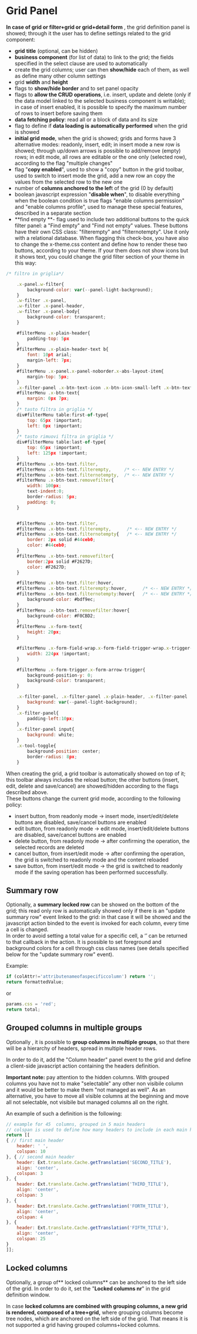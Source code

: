 # Grid Panel

**In case of grid or filter+grid or grid+detail form** , the grid definition panel is showed; through it the user has to define settings related to the grid component:

* **grid** **title** (optional, can be hidden)
* **business component** (for list of data) to link to the grid; the fields specified in the select clause are used to automatically&#x20;
* create the grid columns; user can then **show/hide** each of them, as well as define many other column settings
* grid **width** and **height**
* flags to **show/hide border** and to set panel opacity
* flags to **allow the CRUD operations**, i.e. insert, update and delete (only if the data model linked to the selected business component is writable); in case of insert enabled, it is possible to specify the maximum number of rows to insert before saving them
* **data fetching policy**: read all or a block of data and its size
* flag to define if **data loading is automatically performed** when the grid is showed
* **initial grid mode**, when the grid is showed; grids and forms have 3 alternative modes: readonly, insert, edit; in insert mode a new row is showed; through up/down arrows is possible to add/remove (empty) rows; in edit mode, all rows are editable or the one only (selected row), according to the flag "multiple changes"
* flag "**copy enabled**", used to show a "copy" button in the grid toolbar, used to switch to insert mode the grid, add a new row an copy the values from the selected row to the new one
* number of **columns anchored to the lef**t of the grid (0 by default)
* boolean javascript expression "**disable when**", to disable everything when the boolean condition is true flags "enable columns permission" and "enable columns profile", used to manage these special features, described in a separate section
* **find empty **- flag used to include two additional buttons to the quick filter panel: a "Find empty" and "Find not empty" values. These buttons have their own CSS class: "filterempty" and "filternotempty". Use it only with a relational database. When flagging this check-box, you have also to change the x-theme.css content and define how to render these two buttons, according to your theme. If your them does not show icons but it shows text, you could change the grid filter section of your theme in this way:

```javascript
/* filtro in griglia*/

    .x-panel.w-filter{
        background-color: var(--panel-light-background);
    }
    .w-filter .x-panel,
    .w-filter .x-panel-header,
    .w-filter .x-panel-body{
        background-color: transparent;
    }

    #filterMenu .x-plain-header{
        padding-top: 5px
    }
    #filterMenu .x-plain-header-text b{
        font: 10pt arial;
        margin-left: 7px;
    }
    #filterMenu .x-panel.x-panel-noborder.x-abs-layout-item{
        margin-top: 5px;
    }
    .x-filter-panel .x-btn-text-icon .x-btn-icon-small-left .x-btn-text,
    #filterMenu .x-btn-text{
        margin: 0px 7px;
    }
    /* tasto filtra in griglia */
    div#filterMenu table:first-of-type{
    	top: 65px !important;
        left: 0px !important;
    }
    /* tasto rimuovi filtra in griglia */
    div#filterMenu table:last-of-type{
    	top: 65px !important;
        left: 125px !important;
    }
    #filterMenu .x-btn-text.filter,
    #filterMenu .x-btn-text.filterempty,     /* <-- NEW ENTRY */
    #filterMenu .x-btn-text.filternotempty,  /* <-- NEW ENTRY */
    #filterMenu .x-btn-text.removefilter{
		width: 100px;
		text-indent:0;
		border-radius: 5px;
		padding: 0;
	}


	#filterMenu .x-btn-text.filter,
	#filterMenu .x-btn-text.filterempty,      /* <-- NEW ENTRY */
	#filterMenu .x-btn-text.filternotempty{   /* <-- NEW ENTRY */
		border: 2px solid #44ceb0;
		color: #44ceb0;
    }
	#filterMenu .x-btn-text.removefilter{
		border:2px solid #F2627D;
		color: #F2627D;
	}

	#filterMenu .x-btn-text.filter:hover,
	#filterMenu .x-btn-text.filterempty:hover,      /* <-- NEW ENTRY */
	#filterMenu .x-btn-text.filternotempty:hover{   /* <-- NEW ENTRY */ 
		background-color: #bdf9ec;
	}
	#filterMenu .x-btn-text.removefilter:hover{
		background-color: #F0CBD2;
	}
	#filterMenu .x-form-text{
		height: 20px;
	}

	#filterMenu .x-form-field-wrap.x-form-field-trigger-wrap.x-trigger-wrap-focus{
		width: 224px !important;
	}

	#filterMenu .x-form-trigger.x-form-arrow-trigger{
		background-position-y: 0;
		background-color: transparent;
	}

    .x-filter-panel, .x-filter-panel .x-plain-header, .x-filter-panel .x-plain-body, .x-window .x-filter-panel form.x-plain-body{
        background: var(--panel-light-background);
    }
    .x-filter-panel{
    	padding-left:10px;
    }
    .x-filter-panel input{
    	background: white;
    }
    .x-tool-toggle{
    	background-position: center;
    	border-radius: 8px;
    }
```

When creating the grid, a grid toolbar is automatically showed on top of it; this toolbar always includes the reload button; the other buttons (insert, edit, delete and save/cancel) are showed/hidden according to the flags described above.\
These buttons change the current grid mode, according to the following policy:

* insert button, from readonly mode -> insert mode, insert/edit/delete buttons are disabled, save/cancel buttons are enabled
* edit button, from readonly mode -> edit mode, insert/edit/delete buttons are disabled, save/cancel buttons are enabled
* delete button, from readonly mode -> after confirming the operation, the selected records are deleted
* cancel button, from insert/edit mode -> after confirming the operation, the grid is switched to readonly mode and the content reloaded
* save button, from insert/edit mode -> the grid is switched to readonly mode if the saving operation has been performed successfully.

## Summary row

Optionally, a **summary locked row** can be showed on the bottom of the grid; this read only row is automatically showed only if there is an "update summary row" event linked to the grid: in that case it will be showed and the javascript action binded to the event is invoked for each column, every time a cell is changed.\
In order to avoid setting a total value for a specific cell, a ‘’ can be returned to that callback in the action. It is possible to set foreground and background colors for a cell through css class names (see details specified below for the "update summary row" event).

Example:

```javascript
if (colAttr!='attributenameofaspecificcolumn') return '';
return formattedValue;
```

or

```javascript
params.css = 'red';
return total;
```

## Grouped columns in multiple groups

Optionally , it is possible to **group columns in multiple groups**, so that there will be a hierarchy of headers, spread in multiple header rows.

In order to do it, add the "Column header" panel event to the grid and define a client-side javascript action containing the headers definition.

**Important note:** pay attention to the hidden columns. With grouped columns you have not to make "selectable" any other non visibile column and it would be better to make them "not managed as well". As an alternative, you have to move all visible columns at the beginning and move all not selectable, not visibile but managed columns all on the right.

An example of such a definition is the following:

```javascript
// example for 45  columns, grouped in 5 main headers
// colspan is used to define how many headers to include in each main header
return [[
{ // first main header
    header: ' ',
    colspan: 10
}, { // second main header 
    header: Ext.translate.Cache.getTranslation('SECOND_TITLE'),
    align: 'center',
    colspan: 3
}, {
    header: Ext.translate.Cache.getTranslation('THIRD_TITLE'),
    align: 'center',
    colspan: 3
}, {
    header: Ext.translate.Cache.getTranslation('FORTH_TITLE'),
    align: 'center',
    colspan: 4
}, {
    header: Ext.translate.Cache.getTranslation('FIFTH_TITLE'),
    align: 'center',
    colspan: 25
}
]];
```

## Locked columns

Optionally, a group of** locked columns** can be anchored to the left side of the grid. In order to do it, set the "**Locked columns nr**" in the grid definition window.

In case **locked columns are combined with grouping columns, a new grid is rendered, composed of a tree+grid,** where grouping columns become tree nodes, which are anchored on the left side of the grid. That means it is not supported a grid having grouped columns+locked columns.
